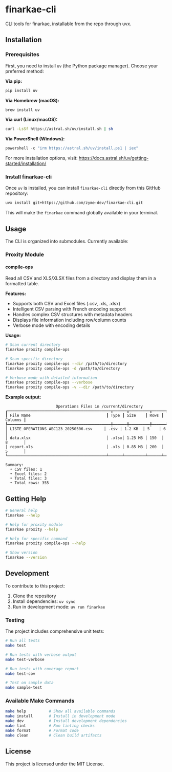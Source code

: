 # finarkae-cli

CLI tools for finarkae, installable from the repo through uvx.

## Installation

### Prerequisites

First, you need to install `uv` (the Python package manager). Choose your preferred method:

**Via pip:**
```bash
pip install uv
```

**Via Homebrew (macOS):**
```bash
brew install uv
```

**Via curl (Linux/macOS):**
```bash
curl -LsSf https://astral.sh/uv/install.sh | sh
```

**Via PowerShell (Windows):**
```powershell
powershell -c "irm https://astral.sh/uv/install.ps1 | iex"
```

For more installation options, visit: https://docs.astral.sh/uv/getting-started/installation/

### Install finarkae-cli

Once `uv` is installed, you can install `finarkae-cli` directly from this GitHub repository:

```bash
uvx install git+https://github.com/zyme-dev/finarkae-cli.git
```

This will make the `finarkae` command globally available in your terminal.

## Usage

The CLI is organized into submodules. Currently available:

### Proxity Module

#### compile-ops

Read all CSV and XLS/XLSX files from a directory and display them in a formatted table.

**Features:**
- Supports both CSV and Excel files (.csv, .xls, .xlsx)
- Intelligent CSV parsing with French encoding support
- Handles complex CSV structures with metadata headers
- Displays file information including row/column counts
- Verbose mode with encoding details

**Usage:**
```bash
# Scan current directory
finarkae proxity compile-ops

# Scan specific directory
finarkae proxity compile-ops --dir /path/to/directory
finarkae proxity compile-ops -d /path/to/directory

# Verbose mode with detailed information
finarkae proxity compile-ops --verbose
finarkae proxity compile-ops -v --dir /path/to/directory
```

**Example output:**
```
                      Operations Files in /current/directory
┏━━━━━━━━━━━━━━━━━━━━━━━━━━━━━━━━━━━━━━━━━━━━━┳━━━━━━┳━━━━━━━━━┳━━━━━━┳━━━━━━━━━┓
┃ File Name                                 ┃ Type ┃ Size    ┃ Rows ┃ Columns ┃
┡━━━━━━━━━━━━━━━━━━━━━━━━━━━━━━━━━━━━━━━━━━━━━╇━━━━━━╇━━━━━━━━━╇━━━━━━╇━━━━━━━━━┩
│ LISTE_OPERATIONS_ABC123_20250506.csv     │ .csv │ 1.2 KB  │ 5    │ 6       │
│ data.xlsx                                 │ .xlsx│ 1.25 MB │ 150  │ 8       │
│ report.xls                                │ .xls │ 0.85 MB │ 200  │ 5       │
└───────────────────────────────────────────┴──────┴─────────┴──────┴─────────┘

Summary:
  • CSV files: 1
  • Excel files: 2
  • Total files: 3
  • Total rows: 355
```

## Getting Help

```bash
# General help
finarkae --help

# Help for proxity module
finarkae proxity --help

# Help for specific command
finarkae proxity compile-ops --help

# Show version
finarkae --version
```

## Development

To contribute to this project:

1. Clone the repository
2. Install dependencies: `uv sync`
3. Run in development mode: `uv run finarkae`

### Testing

The project includes comprehensive unit tests:

```bash
# Run all tests
make test

# Run tests with verbose output
make test-verbose

# Run tests with coverage report
make test-cov

# Test on sample data
make sample-test
```

### Available Make Commands

```bash
make help          # Show all available commands
make install       # Install in development mode
make dev           # Install development dependencies
make lint          # Run linting checks
make format        # Format code
make clean         # Clean build artifacts
```

## License

This project is licensed under the MIT License.
